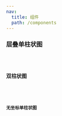 ```yaml
---
nav:
  title: 组件
  path: /components
---
```


### 层叠单柱状图

<code src="./demos/index.tsx" />

### 双柱状图

<code src="./demos/dodge.tsx" />

### 无坐标单柱状图

<code src="./demos/noCoordinates.tsx" />

<API/>
